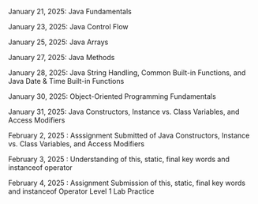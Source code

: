 January 21, 2025: Java Fundamentals

January 23, 2025: Java Control Flow

January 25, 2025: Java Arrays

January 27, 2025: Java Methods

January 28, 2025: Java String Handling, Common Built-in Functions, and Java Date & Time Built-in Functions

January 30, 2025: Object-Oriented Programming Fundamentals

January 31, 2025: Java Constructors, Instance vs. Class Variables, and Access Modifiers

February 2, 2025 : Asssignment Submitted of Java Constructors, Instance vs. Class Variables, and Access Modifiers

February 3, 2025 : Understanding of this, static, final key words and instanceof operator 

February 4, 2025 : Assignment Submission of this, static, final key words and instanceof Operator Level 1 Lab Practice
